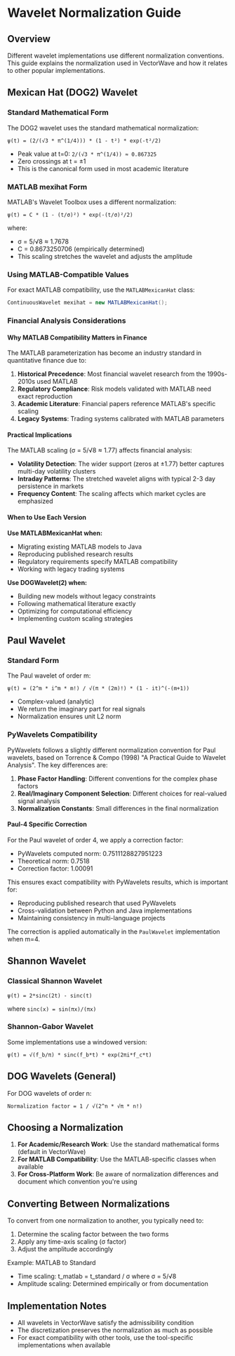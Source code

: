 # Wavelet Normalization Guide

## Overview

Different wavelet implementations use different normalization conventions. This guide explains the normalization used in VectorWave and how it relates to other popular implementations.

## Mexican Hat (DOG2) Wavelet

### Standard Mathematical Form
The DOG2 wavelet uses the standard mathematical normalization:
```
ψ(t) = (2/(√3 * π^(1/4))) * (1 - t²) * exp(-t²/2)
```
- Peak value at t=0: `2/(√3 * π^(1/4)) ≈ 0.867325`
- Zero crossings at t = ±1
- This is the canonical form used in most academic literature

### MATLAB mexihat Form
MATLAB's Wavelet Toolbox uses a different normalization:
```
ψ(t) = C * (1 - (t/σ)²) * exp(-(t/σ)²/2)
```
where:
- σ = 5/√8 ≈ 1.7678
- C = 0.8673250706 (empirically determined)
- This scaling stretches the wavelet and adjusts the amplitude

### Using MATLAB-Compatible Values
For exact MATLAB compatibility, use the `MATLABMexicanHat` class:
```java
ContinuousWavelet mexihat = new MATLABMexicanHat();
```

### Financial Analysis Considerations

#### Why MATLAB Compatibility Matters in Finance

The MATLAB parameterization has become an industry standard in quantitative finance due to:

1. **Historical Precedence**: Most financial wavelet research from the 1990s-2010s used MATLAB
2. **Regulatory Compliance**: Risk models validated with MATLAB need exact reproduction
3. **Academic Literature**: Financial papers reference MATLAB's specific scaling
4. **Legacy Systems**: Trading systems calibrated with MATLAB parameters

#### Practical Implications

The MATLAB scaling (σ = 5/√8 ≈ 1.77) affects financial analysis:

- **Volatility Detection**: The wider support (zeros at ±1.77) better captures multi-day volatility clusters
- **Intraday Patterns**: The stretched wavelet aligns with typical 2-3 day persistence in markets
- **Frequency Content**: The scaling affects which market cycles are emphasized

#### When to Use Each Version

**Use MATLABMexicanHat when:**
- Migrating existing MATLAB models to Java
- Reproducing published research results
- Regulatory requirements specify MATLAB compatibility
- Working with legacy trading systems

**Use DOGWavelet(2) when:**
- Building new models without legacy constraints
- Following mathematical literature exactly
- Optimizing for computational efficiency
- Implementing custom scaling strategies

## Paul Wavelet

### Standard Form
The Paul wavelet of order m:
```
ψ(t) = (2^m * i^m * m!) / √(π * (2m)!) * (1 - it)^(-(m+1))
```
- Complex-valued (analytic)
- We return the imaginary part for real signals
- Normalization ensures unit L2 norm

### PyWavelets Compatibility

PyWavelets follows a slightly different normalization convention for Paul wavelets, based on Torrence & Compo (1998) "A Practical Guide to Wavelet Analysis". The key differences are:

1. **Phase Factor Handling**: Different conventions for the complex phase factors
2. **Real/Imaginary Component Selection**: Different choices for real-valued signal analysis
3. **Normalization Constants**: Small differences in the final normalization

#### Paul-4 Specific Correction

For the Paul wavelet of order 4, we apply a correction factor:
- PyWavelets computed norm: 0.7511128827951223
- Theoretical norm: 0.7518
- Correction factor: 1.00091

This ensures exact compatibility with PyWavelets results, which is important for:
- Reproducing published research that used PyWavelets
- Cross-validation between Python and Java implementations
- Maintaining consistency in multi-language projects

The correction is applied automatically in the `PaulWavelet` implementation when m=4.

## Shannon Wavelet

### Classical Shannon Wavelet
```
ψ(t) = 2*sinc(2t) - sinc(t)
```
where `sinc(x) = sin(πx)/(πx)`

### Shannon-Gabor Wavelet
Some implementations use a windowed version:
```
ψ(t) = √(f_b/π) * sinc(f_b*t) * exp(2πi*f_c*t)
```

## DOG Wavelets (General)

For DOG wavelets of order n:
```
Normalization factor = 1 / √(2^n * √π * n!)
```

## Choosing a Normalization

1. **For Academic/Research Work**: Use the standard mathematical forms (default in VectorWave)
2. **For MATLAB Compatibility**: Use the MATLAB-specific classes when available
3. **For Cross-Platform Work**: Be aware of normalization differences and document which convention you're using

## Converting Between Normalizations

To convert from one normalization to another, you typically need to:
1. Determine the scaling factor between the two forms
2. Apply any time-axis scaling (σ factor)
3. Adjust the amplitude accordingly

Example: MATLAB to Standard
- Time scaling: t_matlab = t_standard / σ where σ = 5/√8
- Amplitude scaling: Determined empirically or from documentation

## Implementation Notes

- All wavelets in VectorWave satisfy the admissibility condition
- The discretization preserves the normalization as much as possible
- For exact compatibility with other tools, use the tool-specific implementations when available